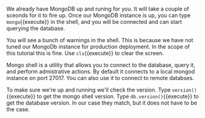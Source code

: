 We already have MongoDB up and runing for you. It will take a couple of sceonds for it to fire up.
Once our MongoDB instance is up, you can type `mongo`{{execute}} in the shell, and you will be connected and can start querying the database.

You will see a bunch of warnings in the shell. This is because we have not tuned  our MongoDb instance for production deployment.
In the scope of this tutorial this is fine. Use `cls`{{execute}} to clear the screen.

Mongo shell is a utility that allows you to connect to the database, query it, and perform admistrative actions. By default it connects to a local
mongod instance on port 27017. You can also use it to connect to remote databses.

To make sure we're up and running we'll check the version. 
Type `version()`{{execute}} to get the mongo shell version.
Type `db.version()`{{execute}} to get the database version. 
In our case they match, but it does not have to be the case.


